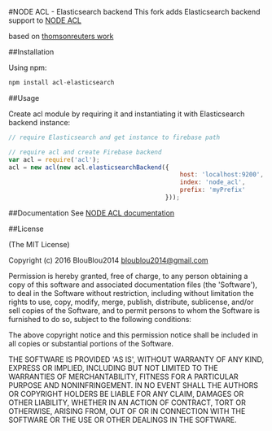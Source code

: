 #NODE ACL - Elasticsearch backend
This fork adds Elasticsearch backend support to [NODE ACL](https://github.com/OptimalBits/node_acl)

based on [thomsonreuters work](https://github.com/thomsonreuters/node_acl/blob/9afb7354532311d9d891042cafc5b69b9869f728/lib/elasticsearch-backend.js)

##Installation

Using npm:

```javascript
npm install acl-elasticsearch
```

##Usage

Create acl module by requiring it and instantiating it with Elasticsearch backend instance:

```javascript
// require Elasticsearch and get instance to firebase path

// require acl and create Firebase backend
var acl = require('acl');
acl = new acl(new acl.elasticsearchBackend({
                                               host: 'localhost:9200',
                                               index: 'node_acl',
                                               prefix: 'myPrefix'
                                           }));
```

##Documentation
See [NODE ACL documentation](https://github.com/OptimalBits/node_acl#documentation)

##License 

(The MIT License)

Copyright (c) 2016 BlouBlou2014 <bloublou2014@gmail.com>

Permission is hereby granted, free of charge, to any person obtaining
a copy of this software and associated documentation files (the
'Software'), to deal in the Software without restriction, including
without limitation the rights to use, copy, modify, merge, publish,
distribute, sublicense, and/or sell copies of the Software, and to
permit persons to whom the Software is furnished to do so, subject to
the following conditions:

The above copyright notice and this permission notice shall be
included in all copies or substantial portions of the Software.

THE SOFTWARE IS PROVIDED 'AS IS', WITHOUT WARRANTY OF ANY KIND,
EXPRESS OR IMPLIED, INCLUDING BUT NOT LIMITED TO THE WARRANTIES OF
MERCHANTABILITY, FITNESS FOR A PARTICULAR PURPOSE AND NONINFRINGEMENT.
IN NO EVENT SHALL THE AUTHORS OR COPYRIGHT HOLDERS BE LIABLE FOR ANY
CLAIM, DAMAGES OR OTHER LIABILITY, WHETHER IN AN ACTION OF CONTRACT,
TORT OR OTHERWISE, ARISING FROM, OUT OF OR IN CONNECTION WITH THE
SOFTWARE OR THE USE OR OTHER DEALINGS IN THE SOFTWARE.
